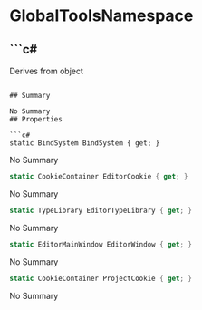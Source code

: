 # GlobalToolsNamespace

## ```c#
Derives from object
```

## Summary

No Summary
## Properties

```c#
static BindSystem BindSystem { get; } 
```
No Summary
```c#
static CookieContainer EditorCookie { get; } 
```
No Summary
```c#
static TypeLibrary EditorTypeLibrary { get; } 
```
No Summary
```c#
static EditorMainWindow EditorWindow { get; } 
```
No Summary
```c#
static CookieContainer ProjectCookie { get; } 
```
No Summary
